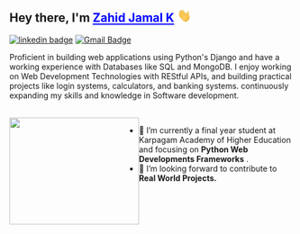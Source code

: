 <h2>Hey there, I'm <a style="color: blue !important" href="https://github.com/ZahidJamal-web/">Zahid Jamal K</a> <img  src="https://raw.githubusercontent.com/ABSphreak/ABSphreak/master/gifs/Hi.gif" width="25px"></h2>

[![linkedin badge](https://img.shields.io/badge/zahidjamal?style=flat&logo=linkedin)](https://www.linkedin.com/in/zahid-jamal)
[![Gmail Badge](https://img.shields.io/badge/zahdjamal4027@gmail.com-1d8c19?style=flat&logo=Gmail&logoColor=red)](mailto:zahdjamal4027@gmail.com)

Proficient in building web applications using Python's Django and have a working experience with Databases like SQL and MongoDB. I enjoy working on Web Development Technologies with REStful APIs, and building practical projects like login systems, calculators, and banking systems. continuously expanding my skills and knowledge in Software development. 

<br>
<img align='left' src="https://media4.giphy.com/media/qgQUggAC3Pfv687qPC/giphy.gif" width="230" height="190">

  - 🌱 I’m currently a final year student at Karpagam Academy of Higher Education and focusing on <b>**Python Web Developments Frameworks**</b> .
  - 💬 I’m looking forward to contribute to <b>**Real World Projects**.</b>
